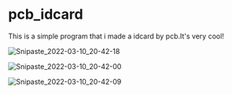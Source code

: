 # pcb_idcard
This is a simple program that i made a idcard by pcb.It's very cool!

![Snipaste_2022-03-10_20-42-18](C:/Users/49475/Desktop/Snipaste_2022-03-10_20-42-18.png)

![Snipaste_2022-03-10_20-42-00](C:/Users/49475/Desktop/Snipaste_2022-03-10_20-42-00.png)

![Snipaste_2022-03-10_20-42-09](C:/Users/49475/Desktop/Snipaste_2022-03-10_20-42-09.png)

